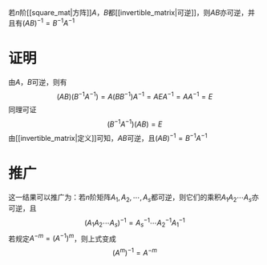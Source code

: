 若$n$阶[[square_mat|方阵]]$A$，$B$都[[invertible_matrix|可逆]]，则$AB$亦可逆，并且有$(AB)^{-1}=B^{-1}A^{-1}$

# 证明
由$A$，$B$可逆，则有
$$
(AB)(B^{-1}A^{-1})=A(BB^{-1})A^{-1}=AEA^{-1}=AA^{-1}=E
$$
同理可证
$$
(B^{-1}A^{-1})(AB)=E
$$
由[[invertible_matrix|定义]]可知，$AB$可逆，且$(AB)^{-1}=B^{-1}A^{-1}$

# 推广
这一结果可以推广为：若$n$阶矩阵$A_1,A_2,\cdots,A_s$都可逆，则它们的乘积$A_1A_2\cdots A_s$亦可逆，且
$$
(A_1A_2\cdots A_s)^{-1}=A_s^{-1}\cdots A_2^{-1}A_1^{-1}
$$
若规定$A^{-m}=(A^{-1})^m$，则上式变成
$$
(A^m)^{-1}=A^{-m}
$$